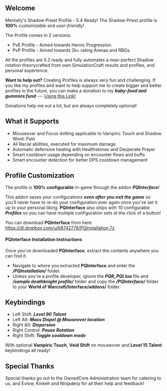 ## Welcome
Mentally's Shadow Priest Profile - 5.4 Ready!
The Shadow Priest profile is <b>100%</b> <i>customizable</i> and <i>user-friendly</i>!

The Profile comes in 2 versions:

- PvE Profile - Aimed towards Heroic Progression.
- PvP Profile - Aimed towards 2k+ rating Arenas and RBGs.

All the profiles are 5.2 ready and fully automates a near-perfect Shadow rotation theorycrafted from own SimulationCraft results and profiles, and personal experience.

**Want to help out?**
Creating Profiles is always very fun and challenging. If you like my profiles and want to help support me to create bigger and better profiles in the future, you can make a donation to my ***baby-food and gummies fund*** --- [ Using this Link! ](https://www.paypal.com/cgi-bin/webscr?cmd=_s-xclick&hosted_button_id=A6CTV3NUGWCY6)

Donations help me out a lot, but are always completely optional!

## What it Supports
- Mouseover and Focus dotting applicable to Vampiric Touch and Shadow Word: Pain
- All Racial abilities, executed for maximum damage
- Automatic defensive healing with Healthstones and Desperate Prayer
- Smart cooldown usage depending on encounter flows and buffs
- Smart encounter detection for better DPS cooldown management

## Profile Customization
The profile is **100% configurable** in-game through the addon ***PQInterface***!

This addon saves your configurations ***even after you exit the game*** so you'll never have to re-do your configuration ever again once you've set it up to your personal liking. **PQInterface** also ships with 10 configurable ***Profiles*** so you can have multiple configuration sets at the click of a button!

You can download **PQInterface** from here:
https://dl.dropbox.com/u/68742776/PQInstallation.7z


#### PQInterface Installation Instructions
Once you've downloaded **PQInterface**, extract the contents anywhere you can find it.

- Navigate to where you extracted **PQInterface** and enter the ***/PQInstallation/*** folder.
- Unless you're a profile developer, ignore the ***PQR_PQI.lua*** file and ***/sample deathknight profile/*** folder and copy the ***/PQInterface/*** folder to your **World of Warcraft/Interface/addons/** folder.


## Keybindings
- Left Shift: ***Level 90 Talent***
- Left Alt: ***Mass Dispel @ Mouseover location***
- Right Alt: ***Dispersion***
- Right Control: ***Pause Rotation***
- Right Shift: ***Toggle cooldown mode***

With optional **Vampiric Touch**, **Void Shift** on mouseover and **Level 15 Talent** keybindings all ready!

## Special Thanks
Special thanks go out to the OwnedCore Administration team for catering to us, and Evlow, Kinkeh and Ninjaderp for all their help and feedback!
